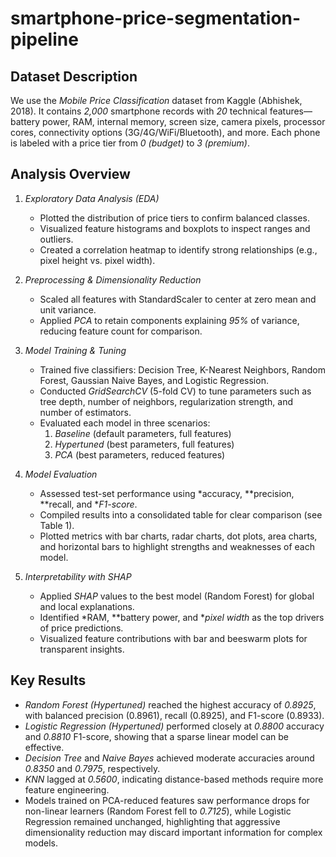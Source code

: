 # smartphone-price-segmentation-pipeline
## Dataset Description  
We use the *Mobile Price Classification* dataset from Kaggle (Abhishek, 2018). It contains *2,000* smartphone records with *20* technical features—battery power, RAM, internal memory, screen size, camera pixels, processor cores, connectivity options (3G/4G/WiFi/Bluetooth), and more. Each phone is labeled with a price tier from *0 (budget)* to *3 (premium)*.

## Analysis Overview  
1. *Exploratory Data Analysis (EDA)*  
   - Plotted the distribution of price tiers to confirm balanced classes.  
   - Visualized feature histograms and boxplots to inspect ranges and outliers.  
   - Created a correlation heatmap to identify strong relationships (e.g., pixel height vs. pixel width).  

2. *Preprocessing & Dimensionality Reduction*  
   - Scaled all features with StandardScaler to center at zero mean and unit variance.  
   - Applied *PCA* to retain components explaining *95%* of variance, reducing feature count for comparison.

3. *Model Training & Tuning*  
   - Trained five classifiers: Decision Tree, K-Nearest Neighbors, Random Forest, Gaussian Naive Bayes, and Logistic Regression.  
   - Conducted *GridSearchCV* (5-fold CV) to tune parameters such as tree depth, number of neighbors, regularization strength, and number of estimators.  
   - Evaluated each model in three scenarios:  
     1. *Baseline* (default parameters, full features)  
     2. *Hypertuned* (best parameters, full features)  
     3. *PCA* (best parameters, reduced features)

4. *Model Evaluation*  
   - Assessed test-set performance using *accuracy, **precision, **recall, and **F1-score*.  
   - Compiled results into a consolidated table for clear comparison (see Table 1).  
   - Plotted metrics with bar charts, radar charts, dot plots, area charts, and horizontal bars to highlight strengths and weaknesses of each model.

5. *Interpretability with SHAP*  
   - Applied *SHAP* values to the best model (Random Forest) for global and local explanations.  
   - Identified *RAM, **battery power, and **pixel width* as the top drivers of price predictions.  
   - Visualized feature contributions with bar and beeswarm plots for transparent insights.

## Key Results  
- *Random Forest (Hypertuned)* reached the highest accuracy of *0.8925*, with balanced precision (0.8961), recall (0.8925), and F1-score (0.8933).  
- *Logistic Regression (Hypertuned)* performed closely at *0.8800* accuracy and *0.8810* F1-score, showing that a sparse linear model can be effective.  
- *Decision Tree* and *Naive Bayes* achieved moderate accuracies around *0.8350* and *0.7975*, respectively.  
- *KNN* lagged at *0.5600*, indicating distance-based methods require more feature engineering.  
- Models trained on PCA-reduced features saw performance drops for non-linear learners (Random Forest fell to *0.7125*), while Logistic Regression remained unchanged, highlighting that aggressive dimensionality reduction may discard important information for complex models.

